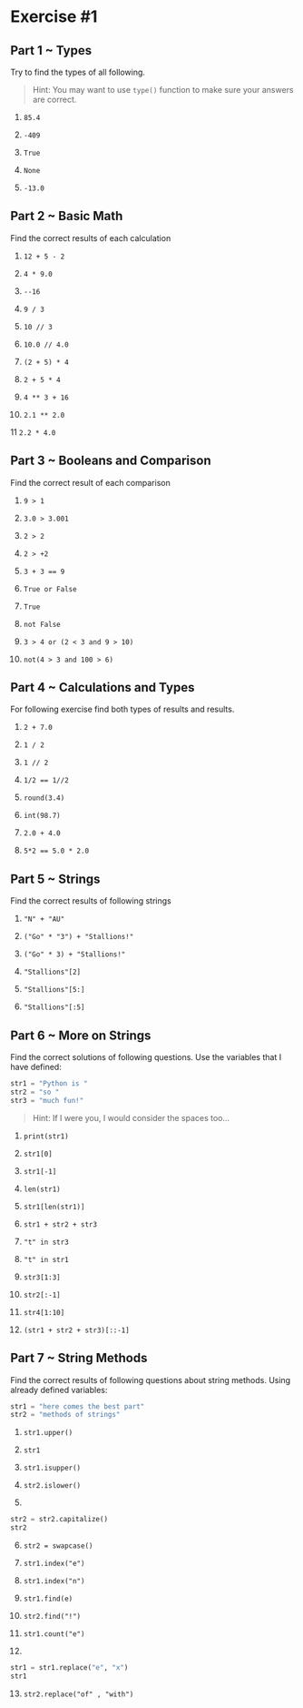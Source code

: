 # Exercise #1

## Part 1 ~ Types
Try to find the types of all following. 

> Hint: You may want to use ``` type() ``` function to make sure your answers are correct.

1.  ``` 85.4 ```

2.  ``` -409 ```

3.  ``` True ```

4.  ``` None ```

5.  ``` -13.0 ```


## Part 2 ~ Basic Math
Find the correct results of each calculation

1.  ``` 12 + 5 - 2 ```

2.  ``` 4 * 9.0 ```

3.  ``` --16 ```

4.  ``` 9 / 3 ```

5.  ``` 10 // 3 ```

6.  ``` 10.0 // 4.0 ```

7.  ``` (2 + 5) * 4 ```

8.  ``` 2 + 5 * 4 ```

9.  ``` 4 ** 3 + 16 ```

10. ``` 2.1 ** 2.0 ```

11  ``` 2.2 * 4.0 ```


## Part 3 ~ Booleans and Comparison
Find the correct result of each comparison

1.  ``` 9 > 1 ```

2.  ``` 3.0 > 3.001 ```

3.  ``` 2 > 2 ```

4.  ``` 2 > +2 ```

5.  ``` 3 + 3 == 9 ```

6.  ``` True or False ```

7.  ``` True ```

8.  ``` not False ```

9.  ``` 3 > 4 or (2 < 3 and 9 > 10) ```

10. ``` not(4 > 3 and 100 > 6) ```

## Part 4 ~ Calculations and Types
For following exercise find both types of results and results.

1.  ``` 2 + 7.0 ```

2.  ``` 1 / 2 ```

3.  ``` 1 // 2 ```

4.  ``` 1/2 == 1//2 ```

5.  ``` round(3.4) ```

6.  ``` int(98.7) ```

7.  ``` 2.0 + 4.0 ```

8.  ``` 5*2 == 5.0 * 2.0 ```


## Part 5 ~ Strings
Find the correct results of following strings

1.  ``` "N" + "AU" ```

2.  ``` ("Go" * "3") + "Stallions!" ```

3.  ``` ("Go" * 3) + "Stallions!" ```

4.  ``` "Stallions"[2] ```

5.  ``` "Stallions"[5:] ```

6.  ``` "Stallions"[:5] ```

## Part 6 ~ More on Strings
Find the correct solutions of following questions. Use the variables that I have defined:
```Python
str1 = "Python is "
str2 = "so "
str3 = "much fun!"
```

> Hint: If I were you, I would consider the spaces too...

1.  ``` print(str1) ```

2.  ``` str1[0] ```

3.  ``` str1[-1] ```

4.  ``` len(str1) ```

5.  ```str1[len(str1)] ```

6.  ``` str1 + str2 + str3 ```

7.  ``` "t" in str3 ```

8.  ``` "t" in str1 ```

9.  ``` str3[1:3] ```

10. ``` str2[:-1] ```

11. ``` str4[1:10] ```

12. ``` (str1 + str2 + str3)[::-1] ```

## Part 7 ~ String Methods
Find the correct results of following questions about string methods. Using already defined variables:
```Python
str1 = "here comes the best part"
str2 = "methods of strings"
```

1.  ``` str1.upper() ```

2.  ``` str1 ```

3.  ``` str1.isupper() ```

4.  ``` str2.islower() ```

5.  
```Python 
str2 = str2.capitalize()
str2
```

6.  ```str2 = swapcase() ```

7.  ``` str1.index("e") ```

8.  ``` str1.index("n") ```

9.  ``` str1.find(e) ```

10. ``` str2.find("!") ```

11. ``` str1.count("e") ```

12. 
```Python
str1 = str1.replace("e", "x")
str1
```

13. ``` str2.replace("of" , "with") ```




